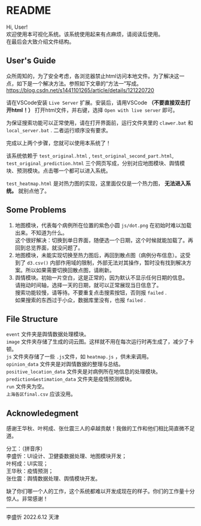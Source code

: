 # README
Hi, User!  
欢迎使用本可视化系统。该系统使用起来有点麻烦，请阅读后使用。  
在最后会大致介绍文件结构。

## User's Guide
众所周知的，为了安全考虑，各浏览器禁止html访问本地文件。为了解决这一点，如下是一个解决方法。参照如下文章的“方法一”写成。  
https://blog.csdn.net/s1441101265/article/details/121220720  

请在VSCode安装 `Live Server` 扩展。安装后，请用VSCode **（不要直接双击打开html！）** 打开html文件，并右键，选择 `Open with live server` 即可。

为保证搜索功能可以正常使用，请在打开界面前，运行文件夹里的 `clawer.bat` 和 `local_server.bat` . 二者运行顺序没有要求。

完成以上两个步骤，您就可以使用本系统了！  

该系统依赖于 `test_original.html` , `test_original_second_part.html`, `test_original_prediction.html` 三个网页写成，分别对应地图模块、舆情模块、预测模块。点击哪一个都可以进入系统。  

`test_heatmap.html` 是对热力图的实现，这里面仅仅是一个热力图， **无法进入系统。** 就别点他了。

## Some Problems
1. 地图模块，代表每个病例所在位置的紫色小圆 `js/dot.png` 在初始时难以加载出来。不知道为什么。  
   这个很好解决：切换到单日界面，随便选一个日期，这个时候就能加载了。再回到总览界面，就没问题了。  
2. 地图模块，未能实现切换至热力图后，再回到散点图（病例分布信息）。这受到了 `d3.csv()` 内部作用域的限制，外部无法对其操作，暂时没有找到解决方案。所以如果需要切换回散点图，请刷新。
3. 舆情模块。初始一片空白，这是正常的，因为默认不显示任何日期的信息。  
   请拖动时间轴，选择一天的日期，就可以正常展现当日信息了。  
   搜索功能较慢，请等待。不要重复点击搜索按钮，否则报 `failed` .  
   如果搜索的东西过于小众，数据库里没有，也报 `failed` .


## File Structure

`event` 文件夹是舆情数据处理模块。  
`image` 文件夹存储了生成的词云图。这样就不用在每次运行时再生成了，减少了卡顿。  
`js` 文件夹存储了一些 `.js`文件，如 `heatmap.js` ，供未来调用。  
`opinion_data` 文件夹是对舆情数据的整理与总结。   
`positive_location_data` 文件夹是对病例所在地信息的处理模块。  
`prediction&estimation_data` 文件夹是疫情预测模块。  
`run` 文件夹为空。  
`上海各区final.csv` 应该没用。

## Acknowledegment
感谢王华秋、叶柯成、张仕震三人的卓越贡献！我做的工作和他们相比简直微不足道。  

分工：（拼音序）  
李盛忻：UI设计、卫健委数据处理、地图模块开发；  
叶柯成：UI实现；  
王华秋：疫情预测；  
张仕震：舆情数据处理、舆情模块开发。  

缺了你们哪一个人的工作，这个系统都难以开发成现在的样子。你们的工作量十分惊人。非常感谢！


---
李盛忻 2022.6.12 天津